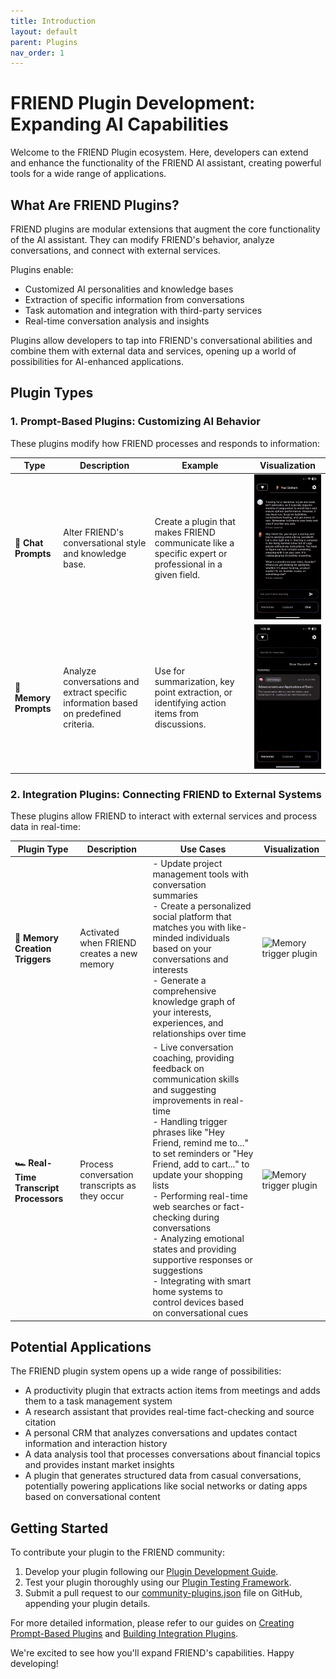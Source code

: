 ```yaml
---
title: Introduction
layout: default
parent: Plugins
nav_order: 1
---
```


# FRIEND Plugin Development: Expanding AI Capabilities

Welcome to the FRIEND Plugin ecosystem. Here, developers can extend and enhance the functionality of the FRIEND AI
assistant, creating powerful tools for a wide range of applications.

## What Are FRIEND Plugins?

FRIEND plugins are modular extensions that augment the core functionality of the AI assistant. They can modify FRIEND's
behavior, analyze conversations, and connect with external services.

Plugins enable:

- Customized AI personalities and knowledge bases
- Extraction of specific information from conversations
- Task automation and integration with third-party services
- Real-time conversation analysis and insights

[//]: # (With plugins, FRIEND can be transformed into specialized tools such as:)

[//]: # (- A personal productivity coach that extracts action items and updates task management systems)

[//]: # (- An expert in any field, providing specialized knowledge and advice)

[//]: # (- A real-time language translator and cultural advisor)

[//]: # (- A personal CRM that analyzes conversations and maintains relationship histories)

[//]: # (- A health and fitness tracker that interprets discussions about diet and exercise)

Plugins allow developers to tap into FRIEND's conversational abilities and combine them with external data and services,
opening up a world of possibilities for AI-enhanced applications.

## Plugin Types

### 1. Prompt-Based Plugins: Customizing AI Behavior

These plugins modify how FRIEND processes and responds to information:

| Type                  | Description                                                                          | Example                                                                                                | Visualization                               |
|-----------------------|--------------------------------------------------------------------------------------|--------------------------------------------------------------------------------------------------------|---------------------------------------------|
| **💬 Chat Prompts**   | Alter FRIEND's conversational style and knowledge base.                              | Create a plugin that makes FRIEND communicate like a specific expert or professional in a given field. | ![Chat plugin](../../images/chat.gif)       |
| **🧠 Memory Prompts** | Analyze conversations and extract specific information based on predefined criteria. | Use for summarization, key point extraction, or identifying action items from discussions.             | ![Memory plugin](../../images/memories.gif) |

### 2. Integration Plugins: Connecting FRIEND to External Systems

These plugins allow FRIEND to interact with external services and process data in real-time:

| Plugin Type                             | Description                                    | Use Cases                                                                                                                                                                                                                                                                                                                                                                                                                                                                                                                 | Visualization                                                   |
|-----------------------------------------|------------------------------------------------|---------------------------------------------------------------------------------------------------------------------------------------------------------------------------------------------------------------------------------------------------------------------------------------------------------------------------------------------------------------------------------------------------------------------------------------------------------------------------------------------------------------------------|-----------------------------------------------------------------|
| **👷 Memory Creation Triggers**         | Activated when FRIEND creates a new memory     | - Update project management tools with conversation summaries<br>- Create a personalized social platform that matches you with like-minded individuals based on your conversations and interests<br>- Generate a comprehensive knowledge graph of your interests, experiences, and relationships over time                                                                                                                                                                                                                | ![Memory trigger plugin](../../images/external-integration.gif) |
| **🏎️ Real-Time Transcript Processors** | Process conversation transcripts as they occur | - Live conversation coaching, providing feedback on communication skills and suggesting improvements in real-time<br>- Handling trigger phrases like "Hey Friend, remind me to..." to set reminders or "Hey Friend, add to cart..." to update your shopping lists<br>- Performing real-time web searches or fact-checking during conversations<br>- Analyzing emotional states and providing supportive responses or suggestions<br>- Integrating with smart home systems to control devices based on conversational cues | ![Memory trigger plugin](../../images/realtime-processing.gif)  |

## Potential Applications

The FRIEND plugin system opens up a wide range of possibilities:

- A productivity plugin that extracts action items from meetings and adds them to a task management system
- A research assistant that provides real-time fact-checking and source citation
- A personal CRM that analyzes conversations and updates contact information and interaction history
- A data analysis tool that processes conversations about financial topics and provides instant market insights
- A plugin that generates structured data from casual conversations, potentially powering applications like social
  networks or dating apps based on conversational content

## Getting Started

To contribute your plugin to the FRIEND community:

1. Develop your plugin following our [Plugin Development Guide](#).
2. Test your plugin thoroughly using our [Plugin Testing Framework](#).
3. Submit a pull request to
   our [community-plugins.json](https://github.com/BasedHardware/Friend/blob/main/community-plugins.json) file on
   GitHub, appending your plugin details.

For more detailed information, please refer to our guides on [Creating Prompt-Based Plugins](#)
and [Building Integration Plugins](#).

We're excited to see how you'll expand FRIEND's capabilities. Happy developing!